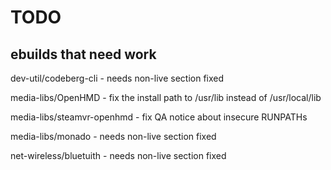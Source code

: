 # TODO
## ebuilds that need work
dev-util/codeberg-cli       - needs non-live section fixed

media-libs/OpenHMD          - fix the install path to /usr/lib instead of /usr/local/lib

media-libs/steamvr-openhmd  - fix QA notice about insecure RUNPATHs

media-libs/monado           - needs non-live section fixed

net-wireless/bluetuith      - needs non-live section fixed
